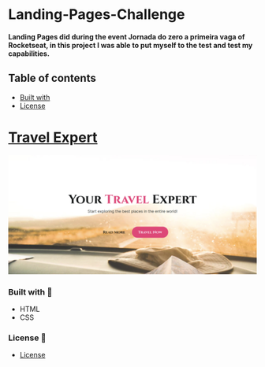 # Landing-Pages-Challenge

#### Landing Pages did during the event Jornada do zero a primeira vaga of Rocketseat, in this project I was able to put myself to the test and test my capabilities.

  <link rel="shortcut icon" href="./Travel%20Expert/img/favicon.svg" type="image/x-icon">

## Table of contents

- [Built with](#built-with)
- [License](#license)

# [Travel Expert](https://edlavio.github.io/Landing-Pages-Challenge/Travel%20Expert)
![Travel Expert](./Travel%20Expert/img/travel.png)

### Built with 🚀

- HTML
- CSS

### License 📝
 - [License](./LICENSE "License")